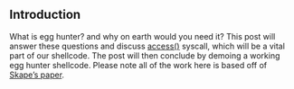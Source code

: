 Introduction
------------
What is egg hunter? and why on earth would you need it? This post will answer these questions and discuss [access()](http://man7.org/linux/man-pages/man2/access.2.html) syscall, which will be a vital part of our shellcode. The post will then conclude by demoing a working egg hunter shellcode. Please note all of the work here is based off of [Skape’s paper](http://www.hick.org/code/skape/papers/egghunt-shellcode.pdf).

